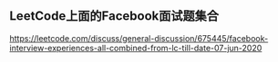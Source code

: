 ## LeetCode上面的Facebook面试题集合
https://leetcode.com/discuss/general-discussion/675445/facebook-interview-experiences-all-combined-from-lc-till-date-07-jun-2020
